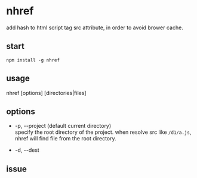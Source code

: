 # nhref
add hash to html script tag src attribute, in order to avoid brower cache.

## start
`npm install -g nhref`

## usage
nhref [options] [directories|files]

## options
+ -p, --project (default current directory)  
specify the root directory of the project. when resolve src like `/d1/a.js`, nhref will find file from the root directory.

+ -d, --dest  

## issue

